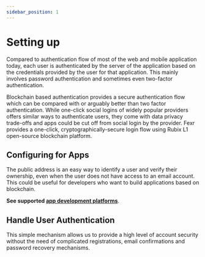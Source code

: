 ```yaml
---
sidebar_position: 1
---
```


# Setting up

Compared to authentication flow of most of the web and mobile application today, each user is authenticated by the server of the application based on the credentials provided by the user for that application. This mainly involves password authentication and sometimes even two-factor authentication.

Blockchain based authentication provides a secure authentication flow which can be compared with or arguably better than two factor authentication. While one-click social logins of widely popular providers offers similar ways to authenticate users, they come with data privacy trade-offs and apps could be cut off from social login by the provider. Fexr provides a one-click, cryptographically-secure login flow using Rubix L1 open-source blockchain platform.

## Configuring for Apps

The public address is an easy way to identify a user and verify their ownership, even when the user does not have access to an email account. This could be useful for developers who want to build applications based on blockchain.

**See supported [app development platforms](/docs/apis/platforms)**.

## Handle User Authentication

This simple mechanism allows us to provide a high level of account security without the need of complicated registrations, email confirmations and password recovery mechanisms.
